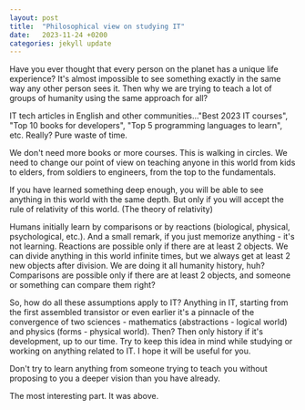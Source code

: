 ```yaml
---
layout: post
title:  "Philosophical view on studying IT"
date:   2023-11-24 +0200
categories: jekyll update
---
```


Have you ever thought that every person on the planet has a unique life experience? 
It's almost impossible to see something exactly in the same way any other person sees it. Then why we are trying to teach a lot of groups of humanity using the same approach for all?

IT tech articles in English and other communities..."Best 2023 IT courses", "Top 10 books for developers", "Top 5 programming languages to learn", etc.
Really? Pure waste of time.

We don't need more books or more courses. This is walking in circles.
We need to change our point of view on teaching anyone in this world from kids to elders, from soldiers to engineers, from the top to the fundamentals.

If you have learned something deep enough, you will be able to see anything in this world with the same depth. But only if you will accept the rule of relativity of this world. (The theory of relativity)

Humans initially learn by comparisons or by reactions (biological, physical, psychological, etc.). And a small remark, if you just memorize anything - it's not learning.
Reactions are possible only if there are at least 2 objects. We can divide anything in this world infinite times, but we always get at least 2 new objects after division. We are doing it all humanity history, huh?
Comparisons are possible only if there are at least 2 objects, and someone or something can compare them right?

So, how do all these assumptions apply to IT? Anything in IT, starting from the first assembled transistor or even earlier it's a pinnacle of the convergence of two sciences - mathematics (abstractions - logical world) and physics (forms - physical world). Then? Then only history if it's development, up to our time.
Try to keep this idea in mind while studying or working on anything related to IT. I hope it will be useful for you.

Don't try to learn anything from someone trying to teach you without proposing to you a deeper vision than you have already.

The most interesting part.
It was above.